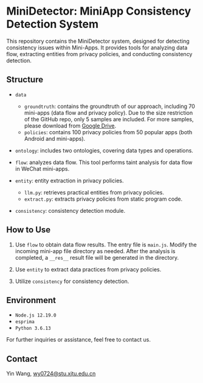 # MiniDetector: MiniApp Consistency Detection System

This repository contains the MiniDetector system, designed for detecting consistency issues within Mini-Apps. It provides tools for analyzing data flow, extracting entities from privacy policies, and conducting consistency detection.

## Structure

* `data`
  * `groundtruth`: contains the groundtruth of our approach, including 70 mini-apps (data flow and privacy policy). Due to the size restriction of the GitHub repo, only 5 samples are included. For more samples, please download from [Google Drive](https://drive.google.com/file/d/1J0bUYwh6puWTtIAEi8423QWLfyMw1Y4U/view?usp=sharing).
  * `policies`: contains 100 privacy policies from 50 popular apps (both Android and mini-apps).

* `ontology`: includes two ontologies, covering data types and operations.
* `flow`: analyzes data flow. This tool performs taint analysis for data flow in WeChat mini-apps.
* `entity`: entity extraction in privacy policies. 
  - `llm.py`: retrieves practical entities from privacy policies.
  - `extract.py`: extracts privacy policies from static program code.
* `consistency`: consistency detection module.
  

## How to Use

1. Use `flow` to obtain data flow results.  The entry file is `main.js`. Modify the incoming mini-app file directory as needed. After the analysis is completed, a `__res__` result file will be generated in the directory.

2. Use `entity` to extract data practices from privacy policies.
3. Utilize `consistency` for consistency detection.

## Environment

* `Node.js 12.19.0`
* `esprima`
* `Python 3.6.13`

For further inquiries or assistance, feel free to contact us. 

## Contact

Yin Wang, wy0724@stu.xjtu.edu.cn

